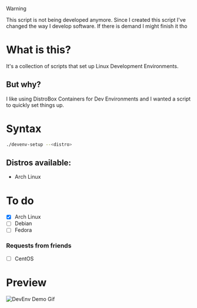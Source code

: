 >[!WARNING]
>This script is not being developed anymore. Since I created this script I've changed the way I develop software. If there is demand I might finish it tho

# What is this?
It's a collection of scripts that set up Linux Development Environments.

## But why?
I like using DistroBox Containers for Dev Environments and I wanted a script to quickly set things up.

# Syntax
```bash
./devenv-setup --<distro>
```
## Distros available:
- Arch Linux

# To do
- [x] Arch Linux
- [ ] Debian
- [ ] Fedora

### Requests from friends
- [ ] CentOS

# Preview
![DevEnv Demo Gif](https://github.com/PolyCatDev/bash-factory/blob/main/DevEnv-Setup/media/dev-env-demo.gif)
